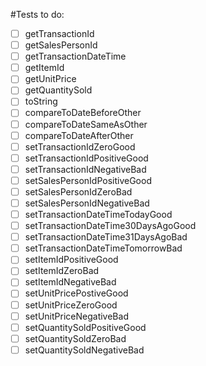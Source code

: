 #Tests to do:

-[ ] getTransactionId
-[ ] getSalesPersonId
-[ ] getTransactionDateTime
-[ ] getItemId
-[ ] getUnitPrice
-[ ] getQuantitySold
-[ ] toString
-[ ] compareToDateBeforeOther
-[ ] compareToDateSameAsOther
-[ ] compareToDateAfterOther
-[ ] setTransactionIdZeroGood
-[ ] setTransactionIdPositiveGood
-[ ] setTransactionIdNegativeBad
-[ ] setSalesPersonIdPositiveGood
-[ ] setSalesPersonIdZeroBad
-[ ] setSalesPersonIdNegativeBad
-[ ] setTransactionDateTimeTodayGood
-[ ] setTransactionDateTime30DaysAgoGood
-[ ] setTransactionDateTime31DaysAgoBad
-[ ] setTransactionDateTimeTomorrowBad
-[ ] setItemIdPositiveGood
-[ ] setItemIdZeroBad
-[ ] setItemIdNegativeBad
-[ ] setUnitPricePostiveGood
-[ ] setUnitPriceZeroGood
-[ ] setUnitPriceNegativeBad
-[ ] setQuantitySoldPositiveGood
-[ ] setQuantitySoldZeroBad
-[ ] setQuantitySoldNegativeBad
